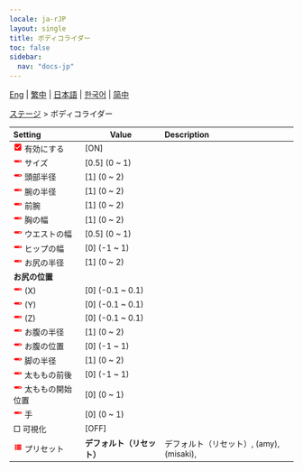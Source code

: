 ```yaml
---
locale: ja-rJP
layout: single
title: ボディコライダー
toc: false
sidebar:
  nav: "docs-jp"
---
```

[Eng](/dancexr/menu/2025.4/stage/body_colliders) | [繁中](/tw/dancexr/menu/2025.4/stage/body_colliders) | [日本語](/jp/dancexr/menu/2025.4/stage/body_colliders) | [한국어](/kr/dancexr/menu/2025.4/stage/body_colliders) | [简中](/zh/dancexr/menu/2025.4/stage/body_colliders)

[ステージ](../menu#ステージ) > ボディコライダー



| Setting | Value | Description |
| :--- | --- | :--- |
| <img src="/images/icon/ic_check_on.png" alt="check on icon"/> 有効にする| [ON] | 
| <img src="/images/icon/ic_slider.png" alt="slider icon"/> サイズ| [0.5] (0 ~ 1) | 
| <img src="/images/icon/ic_slider.png" alt="slider icon"/> 頭部半径| [1] (0 ~ 2) | 
| <img src="/images/icon/ic_slider.png" alt="slider icon"/> 腕の半径| [1] (0 ~ 2) | 
| <img src="/images/icon/ic_slider.png" alt="slider icon"/> 前腕| [1] (0 ~ 2) | 
| <img src="/images/icon/ic_slider.png" alt="slider icon"/> 胸の幅| [1] (0 ~ 2) | 
| <img src="/images/icon/ic_slider.png" alt="slider icon"/> ウエストの幅| [0.5] (0 ~ 1) | 
| <img src="/images/icon/ic_slider.png" alt="slider icon"/> ヒップの幅| [0] (-1 ~ 1) | 
| <img src="/images/icon/ic_slider.png" alt="slider icon"/> お尻の半径| [1] (0 ~ 2) | 
|  <b>お尻の位置</b>|| 
| <img src="/images/icon/ic_slider.png" alt="slider icon"/> (X)| [0] (-0.1 ~ 0.1) | 
| <img src="/images/icon/ic_slider.png" alt="slider icon"/> (Y)| [0] (-0.1 ~ 0.1) | 
| <img src="/images/icon/ic_slider.png" alt="slider icon"/> (Z)| [0] (-0.1 ~ 0.1) | 
| <img src="/images/icon/ic_slider.png" alt="slider icon"/> お腹の半径| [1] (0 ~ 2) | 
| <img src="/images/icon/ic_slider.png" alt="slider icon"/> お腹の位置| [0] (-1 ~ 1) | 
| <img src="/images/icon/ic_slider.png" alt="slider icon"/> 脚の半径| [1] (0 ~ 2) | 
| <img src="/images/icon/ic_slider.png" alt="slider icon"/> 太ももの前後| [0] (-1 ~ 1) | 
| <img src="/images/icon/ic_slider.png" alt="slider icon"/> 太ももの開始位置| [0] (0 ~ 1) | 
| <img src="/images/icon/ic_slider.png" alt="slider icon"/> 手| [0] (0 ~ 1) | 
|  □ 可視化| [OFF] | 
| <img src="/images/icon/ic_list.png" alt="list icon"/> プリセット| **デフォルト（リセット）** | デフォルト（リセット）, (amy), (misaki),  |
